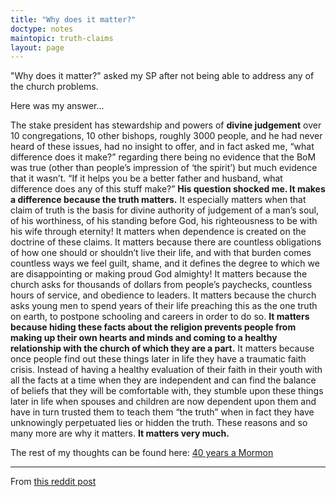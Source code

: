 ```yaml
---
title: "Why does it matter?"
doctype: notes
maintopic: truth-claims
layout: page
---
```


"Why does it matter?" asked my SP after not being able to address any of the church problems.

Here was my answer...

The stake president has stewardship and powers of **divine judgement** over 10 congregations, 10 other bishops, roughly 3000 people, and he had never heard of these issues, had no insight to offer, and in fact asked me, “what difference does it make?” regarding there being no evidence that the BoM was true (other than people’s impression of ‘the spirit’) but much evidence that it wasn’t. “If it helps you be a better father and husband, what difference does any of this stuff make?” **His question shocked me. It makes a difference because the truth matters.** It especially matters when that claim of truth is the basis for divine authority of judgement of a man’s soul, of his worthiness, of his standing before God, his righteousness to be with his wife through eternity! It matters when dependence is created on the doctrine of these claims. It matters because there are countless obligations of how one should or shouldn’t live their life, and with that burden comes countless ways we feel guilt, shame, and it defines the degree to which we are disappointing or making proud God almighty! It matters because the church asks for thousands of dollars from people’s paychecks, countless hours of service, and obedience to leaders. It matters because the church asks young men to spend years of their life preaching this as the one truth on earth, to postpone schooling and careers in order to do so. **It matters because hiding these facts about the religion prevents people from making up their own hearts and minds and coming to a healthy relationship with the church of which they are a part.** It matters because once people find out these things later in life they have a traumatic faith crisis. Instead of having a healthy evaluation of their faith in their youth with all the facts at a time when they are independent and can find the balance of beliefs that they will be comfortable with, they stumble upon these things later in life when spouses and children are now dependent upon them and have in turn trusted them to teach them “the truth” when in fact they have unknowingly perpetuated lies or hidden the truth. These reasons and so many more are why it matters. **It matters very much.**

The rest of my thoughts can be found here: [40 years a Mormon](https://40yrmormon.blogspot.com/2017/08/thoughts-on-mormonism-after-40-years.html)

---

From [this reddit post](https://www.reddit.com/r/exmormon/comments/71rqbi/why_does_it_matter_asked_my_sp_after_not_being/)
